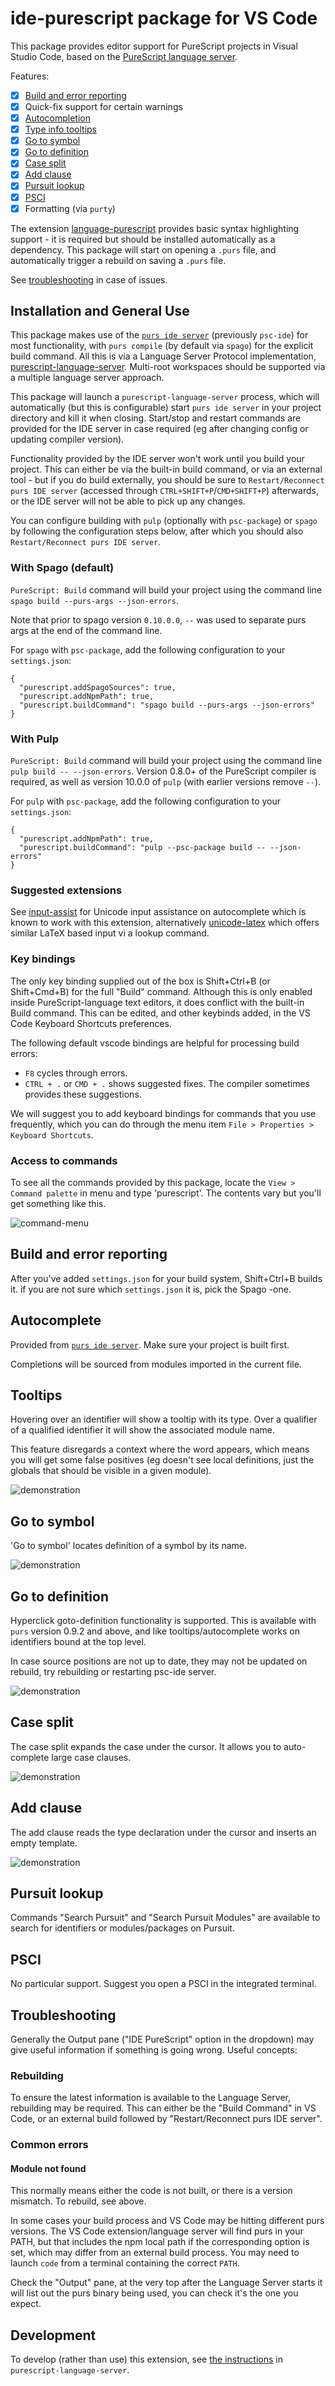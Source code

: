 # ide-purescript package for VS Code

This package provides editor support for PureScript projects in Visual Studio Code, based on the
 [PureScript language server](https://github.com/nwolverson/purescript-language-server).

Features:

- [x] [Build and error reporting](#build-and-error-reporting)
- [x] Quick-fix support for certain warnings
- [x] [Autocompletion](#autocomplete)
- [x] [Type info tooltips](#tooltips)
- [x] [Go to symbol](#go-to-symbol)
- [x] [Go to definition](#go-to-definition)
- [x] [Case split](#case-split)
- [x] [Add clause](#add-clause)
- [x] [Pursuit lookup](#pursuit-lookup)
- [x] [PSCI](#psci)
- [x] Formatting (via `purty`)

The extension [language-purescript](https://marketplace.visualstudio.com/items/nwolverson.language-purescript) provides basic syntax highlighting support - it is required but should be installed automatically as a dependency. This package will start on opening a `.purs` file, and automatically trigger a rebuild on saving a `.purs` file.

See [troubleshooting](#troubleshooting) in case of issues.

## Installation and General Use

This package makes use of the [`purs ide server`](https://github.com/purescript/purescript/tree/master/psc-ide) (previously `psc-ide`) for most functionality, with `purs compile` (by default via `spago`) for the explicit
build command. All this is via a Language Server Protocol implementation, [purescript-language-server](https://github.com/nwolverson/purescript-language-server). Multi-root workspaces should be supported via a multiple language server approach.

This package will launch a `purescript-language-server` process, which will automatically (but this is configurable) start `purs ide server` in your project directory and kill it when closing. Start/stop and restart commands are provided for the IDE server in case required (eg after changing config or updating compiler version).

Functionality provided by the IDE server won't work until you build your project. This can either be via the built-in
build command, or via an external tool - but if you do build externally, you should be sure to `Restart/Reconnect purs IDE server` (accessed through `CTRL+SHIFT+P`/`CMD+SHIFT+P`) afterwards, or the IDE server will not be able to pick up any changes.

You can configure building with `pulp` (optionally with `psc-package`) or `spago` by following the configuration steps below, after which you should also `Restart/Reconnect purs IDE server`.

### With Spago (default)

`PureScript: Build` command will build your project using the command line `spago build --purs-args --json-errors`.

Note that prior to spago version `0.10.0.0`, `--` was used to separate purs args at the end of the command line.

For `spago` with `psc-package`, add the following configuration to your `settings.json`:
```
{
  "purescript.addSpagoSources": true,
  "purescript.addNpmPath": true,
  "purescript.buildCommand": "spago build --purs-args --json-errors"
}
```

### With Pulp

`PureScript: Build` command will build your project using the command line `pulp build -- --json-errors`.
Version 0.8.0+ of the PureScript compiler is required, as well as version 10.0.0 of `pulp` (with earlier versions remove `--`).

For `pulp` with `psc-package`, add the following configuration to your `settings.json`:
```
{
  "purescript.addNpmPath": true,
  "purescript.buildCommand": "pulp --psc-package build -- --json-errors"
}
```


### Suggested extensions

See [input-assist](https://github.com/darinmorrison/vscode-input-assist) for Unicode input assistance
on autocomplete which is known to work with this extension, alternatively [unicode-latex](https://github.com/ojsheikh/unicode-latex)
which offers similar LaTeX based input vi a lookup command.

### Key bindings

The only key binding supplied out of the box is Shift+Ctrl+B (or Shift+Cmd+B) for the full "Build" command. Although this is only enabled inside PureScript-language text editors, it does conflict with the built-in Build command. This can be edited, and other keybinds added, in the VS Code Keyboard Shortcuts preferences.

The following default vscode bindings are helpful for processing build errors:
* `F8` cycles through errors.
* `CTRL + .` or `CMD + .` shows suggested fixes. The compiler sometimes provides these suggestions.

We will suggest you to add keyboard bindings for commands that you use frequently, which you can do through the menu item `File > Properties > Keyboard Shortcuts`.

### Access to commands

To see all the commands provided by this package,
locate the `View > Command palette` in menu and type 'purescript'.
The contents vary but you'll get something like this.

![command-menu](https://user-images.githubusercontent.com/1215420/89945576-3ab68a00-dc2a-11ea-9486-93db4ef2741a.png)

## Build and error reporting

After you've added `settings.json` for your build system,
Shift+Ctrl+B builds it.
if you are not sure which `settings.json` it is, pick the Spago -one.

## Autocomplete

Provided from [`purs ide server`](https://github.com/purescript/purescript/tree/master/psc-ide). Make sure your project is built first.

Completions will be sourced from modules imported in the current file.

## Tooltips

Hovering over an identifier will show a tooltip with its type. Over a qualifier of a qualified identifier it will show the associated module name.

This feature disregards a context where the word appears,
which means you will get some false positives
(eg doesn't see local definitions, just the globals that should be visible in a given module).

 ![demonstration](https://user-images.githubusercontent.com/1215420/99907514-cf2e8f00-2ce5-11eb-87e0-764b4d333c06.gif)

## Go to symbol

'Go to symbol' locates definition of a symbol by its name.

 ![demonstration](https://user-images.githubusercontent.com/1215420/99907511-cb027180-2ce5-11eb-9fa1-4ee5db77ff44.gif)

## Go to definition

Hyperclick goto-definition functionality is supported. This is available with `purs` version
0.9.2 and above, and like tooltips/autocomplete works on identifiers bound at the top level.

In case source positions are not up to date, they may not be updated on rebuild, try rebuilding or restarting psc-ide server.

 ![demonstration](https://user-images.githubusercontent.com/1215420/99907507-c76eea80-2ce5-11eb-8528-44c965e4abb6.gif)

## Case split

The case split expands the case under the cursor.
It allows you to auto-complete large case clauses.

 ![demonstration](https://user-images.githubusercontent.com/1215420/99907505-c211a000-2ce5-11eb-98f3-f7955b36f889.gif)

## Add clause

The add clause reads the type declaration under the cursor
and inserts an empty template.

 ![demonstration](https://user-images.githubusercontent.com/1215420/99907495-b58d4780-2ce5-11eb-8fa4-4d3f6f402560.gif)

## Pursuit lookup

Commands "Search Pursuit" and "Search Pursuit Modules" are available to search for identifiers or modules/packages on Pursuit.

## PSCI

No particular support. Suggest you open a PSCI in the integrated terminal.

## Troubleshooting

Generally the Output pane ("IDE PureScript" option in the dropdown) may give useful information if something is going wrong. Useful concepts:

### Rebuilding

To ensure the latest information is available to the Language Server, rebuilding may be required. This can either be the "Build Command" in VS Code, or an external build followed by "Restart/Reconnect purs IDE server".

### Common errors

#### Module not found

This normally means either the code is not built, or there is a version mismatch. To rebuild, see above. 

In some cases your build process and VS Code may be hitting different purs versions. The VS Code extension/language server will find purs in your PATH, but that includes the npm local path if the corresponding option is set, which may differ from an external build process. You may need to launch `code` from a terminal containing the correct `PATH`.

Check the "Output" pane, at the very top after the Language Server starts it will list out the purs binary being used, you can check it's the one you expect. 

## Development

To develop (rather than use) this extension, see [the instructions](https://github.com/nwolverson/purescript-language-server/blob/master/README.md#development) in `purescript-language-server`.

